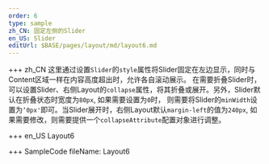 ```yaml
--- 
order: 6
type: sample
zh_CN: 固定左侧的Slider
en_US: Slider
editUrl: $BASE/pages/layout/md/layout6.md
---
```


+++ zh_CN
   这里通过设置<Code>Slider</Code>的<Code>style</Code>属性将Slider固定在左边显示，同时与Content区域一样在内容高度超出时，允许各自滚动展示。
   在需要折叠Slider时，可以设置Slider、右侧Layout的<Code>collapse</Code>属性，将其折叠或展开。另外，Slider默认在折叠状态时宽度为<Code>80px</Code>, 如果需要设置为<Code>0</Code>时，
   则需要将Slider的<Code>minWidth</Code>设置为<Code>‘0px'</Code>即可。当Slider展开时，右侧Layout默认<Code>margin-left</Code>的值为<Code>240px</Code>, 
   如果需要修改，则需要提供一个<Code>collapseAttribute</Code>配置对象进行调整。

+++ en_US
Layout6

+++ SampleCode
fileName: Layout6

